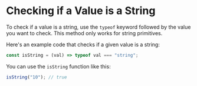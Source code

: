 # Checking if a Value is a String

To check if a value is a string, use the `typeof` keyword followed by the value you want to check. This method only works for string primitives.

Here's an example code that checks if a given value is a string:

```js
const isString = (val) => typeof val === "string";
```

You can use the `isString` function like this:

```js
isString("10"); // true
```
